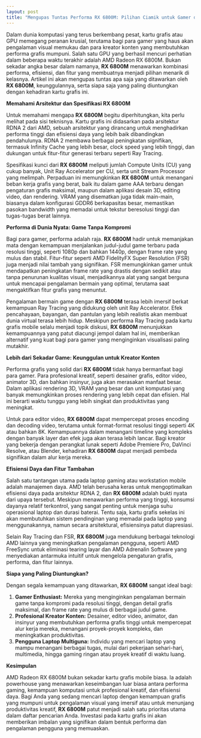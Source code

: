 ```yaml
---
layout: post
title: "Mengupas Tuntas Performa RX 6800M: Pilihan Ciamik untuk Gamer dan Kreator"
---
```


Dalam dunia komputasi yang terus berkembang pesat, kartu grafis atau GPU memegang peranan krusial, terutama bagi para gamer yang haus akan pengalaman visual memukau dan para kreator konten yang membutuhkan performa grafis mumpuni. Salah satu GPU yang berhasil mencuri perhatian dalam beberapa waktu terakhir adalah AMD Radeon RX 6800M. Bukan sekadar angka besar dalam namanya, **RX 6800M** menawarkan kombinasi performa, efisiensi, dan fitur yang membuatnya menjadi pilihan menarik di kelasnya. Artikel ini akan mengupas tuntas apa saja yang ditawarkan oleh **RX 6800M**, keunggulannya, serta siapa saja yang paling diuntungkan dengan kehadiran kartu grafis ini.

**Memahami Arsitektur dan Spesifikasi RX 6800M**

Untuk memahami mengapa **RX 6800M** begitu diperhitungkan, kita perlu melihat pada sisi teknisnya. Kartu grafis ini didasarkan pada arsitektur RDNA 2 dari AMD, sebuah arsitektur yang dirancang untuk menghadirkan performa tinggi dan efisiensi daya yang lebih baik dibandingkan pendahulunya. RDNA 2 membawa berbagai peningkatan signifikan, termasuk Infinity Cache yang lebih besar, clock speed yang lebih tinggi, dan dukungan untuk fitur-fitur generasi terbaru seperti Ray Tracing.

Spesifikasi kunci dari **RX 6800M** meliputi jumlah Compute Units (CU) yang cukup banyak, Unit Ray Accelerator per CU, serta unit Stream Processor yang melimpah. Perpaduan ini memungkinkan **RX 6800M** untuk menangani beban kerja grafis yang berat, baik itu dalam game AAA terbaru dengan pengaturan grafis maksimal, maupun dalam aplikasi desain 3D, editing video, dan rendering. VRAM yang disematkan juga tidak main-main, biasanya dalam konfigurasi GDDR6 berkapasitas besar, memastikan pasokan bandwidth yang memadai untuk tekstur beresolusi tinggi dan tugas-tugas berat lainnya.

**Performa di Dunia Nyata: Game Tanpa Kompromi**

Bagi para gamer, performa adalah raja. **RX 6800M** hadir untuk memanjakan mata dengan kemampuan menjalankan judul-judul game terbaru pada resolusi tinggi, seperti 1080p dan bahkan 1440p, dengan frame rate yang mulus dan stabil. Fitur-fitur seperti AMD FidelityFX Super Resolution (FSR) juga menjadi nilai tambah yang signifikan. FSR memungkinkan gamer untuk mendapatkan peningkatan frame rate yang drastis dengan sedikit atau tanpa penurunan kualitas visual, menjadikannya alat yang sangat berguna untuk mencapai pengalaman bermain yang optimal, terutama saat mengaktifkan fitur grafis yang menuntut.

Pengalaman bermain game dengan **RX 6800M** terasa lebih imersif berkat kemampuan Ray Tracing yang didukung oleh unit Ray Accelerator. Efek pencahayaan, bayangan, dan pantulan yang lebih realistis akan membuat dunia virtual terasa lebih hidup. Meskipun performa Ray Tracing pada kartu grafis mobile selalu menjadi topik diskusi, **RX 6800M** menunjukkan kemampuannya yang patut diacungi jempol dalam hal ini, memberikan alternatif yang kuat bagi para gamer yang menginginkan visualisasi paling mutakhir.

**Lebih dari Sekadar Game: Keunggulan untuk Kreator Konten**

Performa grafis yang solid dari **RX 6800M** tidak hanya bermanfaat bagi para gamer. Para profesional kreatif, seperti desainer grafis, editor video, animator 3D, dan bahkan insinyur, juga akan merasakan manfaat besar. Dalam aplikasi rendering 3D, VRAM yang besar dan unit komputasi yang banyak memungkinkan proses rendering yang lebih cepat dan efisien. Hal ini berarti waktu tunggu yang lebih singkat dan produktivitas yang meningkat.

Untuk para editor video, **RX 6800M** dapat mempercepat proses encoding dan decoding video, terutama untuk format-format resolusi tinggi seperti 4K atau bahkan 8K. Kemampuannya dalam menangani timeline yang kompleks dengan banyak layer dan efek juga akan terasa lebih lancar. Bagi kreator yang bekerja dengan perangkat lunak seperti Adobe Premiere Pro, DaVinci Resolve, atau Blender, kehadiran **RX 6800M** dapat menjadi pembeda signifikan dalam alur kerja mereka.

**Efisiensi Daya dan Fitur Tambahan**

Salah satu tantangan utama pada laptop gaming atau workstation mobile adalah manajemen daya. AMD telah berusaha keras untuk mengoptimalkan efisiensi daya pada arsitektur RDNA 2, dan **RX 6800M** adalah bukti nyata dari upaya tersebut. Meskipun menawarkan performa yang tinggi, konsumsi dayanya relatif terkontrol, yang sangat penting untuk menjaga suhu operasional laptop dan durasi baterai. Tentu saja, kartu grafis sekelas ini akan membutuhkan sistem pendinginan yang memadai pada laptop yang menggunakannya, namun secara arsitektural, efisiensinya patut diapresiasi.

Selain Ray Tracing dan FSR, **RX 6800M** juga mendukung berbagai teknologi AMD lainnya yang meningkatkan pengalaman pengguna, seperti AMD FreeSync untuk eliminasi tearing layar dan AMD Adrenalin Software yang menyediakan antarmuka intuitif untuk mengelola pengaturan grafis, performa, dan fitur lainnya.

**Siapa yang Paling Diuntungkan?**

Dengan segala kemampuan yang ditawarkan, **RX 6800M** sangat ideal bagi:

1.  **Gamer Enthusiast:** Mereka yang menginginkan pengalaman bermain game tanpa kompromi pada resolusi tinggi, dengan detail grafis maksimal, dan frame rate yang mulus di berbagai judul game.
2.  **Profesional Kreator Konten:** Desainer, editor video, animator, dan insinyur yang membutuhkan performa grafis tinggi untuk mempercepat alur kerja mereka, menangani proyek-proyek kompleks, dan meningkatkan produktivitas.
3.  **Pengguna Laptop Multiguna:** Individu yang mencari laptop yang mampu menangani berbagai tugas, mulai dari pekerjaan sehari-hari, multimedia, hingga gaming ringan atau proyek kreatif di waktu luang.

**Kesimpulan**

AMD Radeon RX 6800M bukan sekadar kartu grafis mobile biasa. Ia adalah powerhouse yang menawarkan keseimbangan luar biasa antara performa gaming, kemampuan komputasi untuk profesional kreatif, dan efisiensi daya. Bagi Anda yang sedang mencari laptop dengan kemampuan grafis yang mumpuni untuk pengalaman visual yang imersif atau untuk menunjang produktivitas kreatif, **RX 6800M** patut menjadi salah satu prioritas utama dalam daftar pencarian Anda. Investasi pada kartu grafis ini akan memberikan imbalan yang signifikan dalam bentuk performa dan pengalaman pengguna yang memuaskan.
